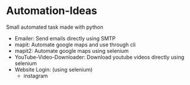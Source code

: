 # Automation-Ideas
Small automated task made with python

- Emailer: Send emails directly using SMTP
- mapit: Automate google maps and use through cli
- mapit2: Automate google maps using selenium
- YouTube-Video-Downloader: Download youtube videos directly using selenium
- Website Login: (using selenium)
    - instagram






